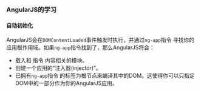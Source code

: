 ### AngularJS的学习 ###

#### 自动初始化 ####
AngularJS会在`DOMContentLoaded`事件触发时执行，并通过`ng-app`指令 寻找你的应用根作用域。如果`ng-app`指令找到了，那么AngularJS将会：

- 载入和 指令 内容相关的模块。
- 创建一个应用的“注入器(injector)”。
- 已拥有`ng-app`指令 的标签为根节点来编译其中的DOM。这使得你可以只指定DOM中的一部分作为你的AngularJS应用。
